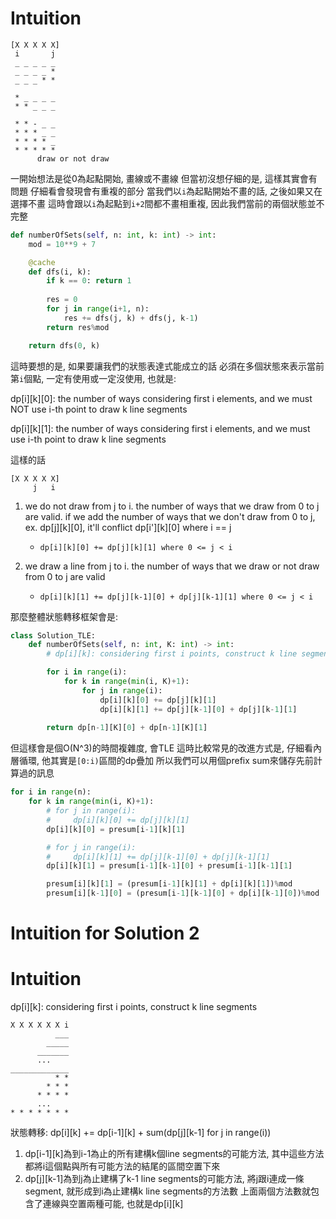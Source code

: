 # Intuition

```
[X X X X X]
 i       j
 _ _ _ _ _
 _ _ _ _ *
 _ _ _ * *

 * _ _ _ _
 * * _ _ _

 * * - _ _
 * * * _ _
 * * * * _
 * * * * * 
      draw or not draw
```

一開始想法是從0為起點開始, 畫線或不畫線
但當初沒想仔細的是, 這樣其實會有問題
仔細看會發現會有重複的部分
當我們以`i`為起點開始不畫的話, 之後如果又在選擇不畫
這時會跟以`i`為起點到`i+2`間都不畫相重複, 因此我們當前的兩個狀態並不完整

```py
def numberOfSets(self, n: int, k: int) -> int:
    mod = 10**9 + 7

    @cache
    def dfs(i, k):
        if k == 0: return 1
        
        res = 0
        for j in range(i+1, n):
            res += dfs(j, k) + dfs(j, k-1)
        return res%mod

    return dfs(0, k)
```

這時要想的是, 如果要讓我們的狀態表達式能成立的話
必須在多個狀態來表示當前第`i`個點, 一定有使用或一定沒使用, 也就是:

dp[i][k][0]: the number of ways considering first i elements, and we must NOT use i-th point to draw k line segments

dp[i][k][1]: the number of ways considering first i elements, and we must use i-th point to draw k line segments


這樣的話

```
[X X X X X]
     j   i
```

1. we do not draw from j to i. the number of ways that we draw from 0 to j are valid. if we add the number of ways that we don't draw from 0 to j, ex. dp[j][k][0], it'll conflict dp[i'][k][0] where i == j
   - `dp[i][k][0] += dp[j][k][1] where 0 <= j < i`


2. we draw a line from j to i. the number of ways that we draw or not draw from 0 to j are valid
   - `dp[i][k][1] += dp[j][k-1][0] + dp[j][k-1][1] where 0 <= j < i`

那麼整體狀態轉移框架會是:
```py
class Solution_TLE:
    def numberOfSets(self, n: int, K: int) -> int:
        # dp[i][k]: considering first i points, construct k line segments

        for i in range(i):
            for k in range(min(i, K)+1):
                for j in range(i):
                    dp[i][k][0] += dp[j][k][1]
                    dp[i][k][1] += dp[j][k-1][0] + dp[j][k-1][1]
                
        return dp[n-1][K][0] + dp[n-1][K][1]
```

但這樣會是個O(N^3)的時間複雜度, 會TLE
這時比較常見的改進方式是, 仔細看內層循環, 他其實是`[0:i)`區間的dp疊加
所以我們可以用個prefix sum來儲存先前計算過的訊息

```py
for i in range(n):
    for k in range(min(i, K)+1):
        # for j in range(i):
        #     dp[i][k][0] += dp[j][k][1]
        dp[i][k][0] = presum[i-1][k][1]

        # for j in range(i):
        #     dp[i][k][1] += dp[j][k-1][0] + dp[j][k-1][1]
        dp[i][k][1] = presum[i-1][k-1][0] + presum[i-1][k-1][1]

        presum[i][k][1] = (presum[i-1][k][1] + dp[i][k][1])%mod
        presum[i][k-1][0] = (presum[i-1][k-1][0] + dp[i][k-1][0])%mod
```

# Intuition for Solution 2

# Intuition

dp[i][k]: considering first i points, construct k line segments

```
X X X X X X i
          ___
        _____
      _______
      ...
_____________      
          * *
        * * *
      * * * *
      ...
* * * * * * *
```

狀態轉移:
dp[i][k] += dp[i-1][k] + sum(dp[j][k-1] for j in range(i))

1. dp[i-1][k]為到i-1為止的所有建構k個line segments的可能方法, 其中這些方法都將i這個點與所有可能方法的結尾的區間空置下來
2. dp[j][k-1]為到j為止建構了k-1 line segments的可能方法, 將j跟i連成一條segment, 就形成到i為止建構k line segments的方法數
上面兩個方法數就包含了連線與空置兩種可能, 也就是dp[i][k]